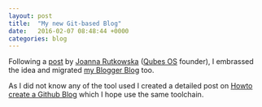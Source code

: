 ```yaml
---
layout: post
title:  "My new Git-based Blog"
date:   2016-02-07 08:48:44 +0000
categories: blog
---
```


Following a [post][Joanna post] by [Joanna Rutkowska] ([Qubes OS] founder), I
embrassed the idea and migrated [my Blogger Blog] too.

As I did not know any of the tool used I created a detailed post on
[Howto create a Github Blog] which I hope use the same toolchain.





[Joanna post]: http://blog.invisiblethings.org/2015/02/09/my-new-git-based-blog.html
[Joanna Rutkowska]: http://blog.invisiblethings.org/about/
[Qubes OS]: https://qubes-os.org/
[my Blogger Blog]: http://bowabos.blogspot.co.uk/

[Howto create a Github Blog]: /howto/2016/01/17/create-github-blog
